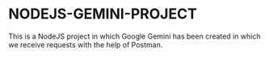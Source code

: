 # NODEJS-GEMINI-PROJECT
This is a NodeJS project in which Google Gemini has been created in which we receive requests with the help of Postman.
